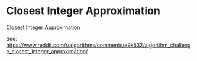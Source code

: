 # Closest Integer Approximation
Closest Integer Approximation

See: https://www.reddit.com/r/algorithms/comments/e9k532/algorithm_challenge_closest_integer_approximation/

